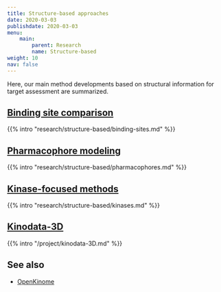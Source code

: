 ```yaml
---
title: Structure-based approaches
date: 2020-03-03
publishdate: 2020-03-03
menu:
    main:
        parent: Research
        name: Structure-based
weight: 10
nav: false
---
```


Here, our main method developments based on structural information for target assessment are summarized.


## [Binding site comparison](/research/structure-based/binding-sites/)

{{% intro "research/structure-based/binding-sites.md" %}}

## [Pharmacophore modeling](/research/structure-based/pharmacophores/)

{{% intro "research/structure-based/pharmacophores.md" %}}

## [Kinase-focused methods](/research/structure-based/kinases/)

{{% intro "research/structure-based/kinases.md" %}}

## [Kinodata-3D](/projects/kinodata-3d/)

{{% intro "/project/kinodata-3D.md" %}}

<!-- TODO ## [Protein-ligand interaction fingerprints](/research/structure-based/interaction-fingerprints/)

{{% intro "research/structure-based/interaction-fingerprints.md" %}} -->


## See also

* [OpenKinome](/research/openkinome/)
